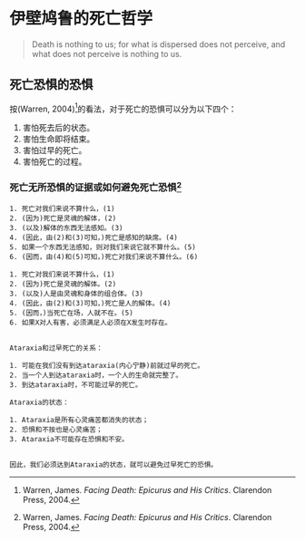 # 伊壁鸠鲁的死亡哲学

> Death is nothing to us; for what is dispersed does not perceive, and what does not perceive is nothing to us.

## 死亡恐惧的恐惧

按(Warren, 2004)[^2]的看法，对于死亡的恐惧可以分为以下四个：

1. 害怕死去后的状态。
2. 害怕生命即将结束。
3. 害怕过早的死亡。
4. 害怕死亡的过程。

### 死亡无所恐惧的证据或如何避免死亡恐惧[^2]

```{admonition} 论证死亡不可感知
1. 死亡对我们来说不算什么，(1)
2. (因为)死亡是灵魂的解体，(2)
3. (以及)解体的东西无法感知。(3)
4. (因此，由(2)和(3)可知，)死亡是感知的缺席。(4)
5. 如果一个东西无法感知，则对我们来说它就不算什么。(5)
6. (因而，由(4)和(5)可知，)死亡对我们来说不算什么。(6)
```

```{admonition} 论证生命和死亡无法共存
1. 死亡对我们来说不算什么，(1)
2. (因为)死亡是灵魂的解体。(2)
3. (以及)人是由灵魂和身体的组合体。(3)
4. (因此，由(2)和(3)可知，)死亡是人的解体。(4)
5. (因而，)当死亡在场，人就不在。(5)
6. 如果X对人有害，必须满足人必须在X发生时存在。
```

```{admonition} 过早死亡

Ataraxia和过早死亡的关系：

1. 可能在我们没有到达ataraxia(内心宁静)前就过早的死亡。
2. 当一个人到达ataraxia时，一个人的生命就完整了。
3. 到达ataraxia时，不可能过早的死亡。

Ataraxia的状态：

1. Ataraxia是所有心灵痛苦都消失的状态；
2. 恐惧和不按也是心灵痛苦；
3. Ataraxia不可能存在恐惧和不安。


因此，我们必须达到Ataraxia的状态，就可以避免过早死亡的恐惧。
```



[^2]: Warren, James. *Facing Death: Epicurus and His Critics*. Clarendon Press, 2004.